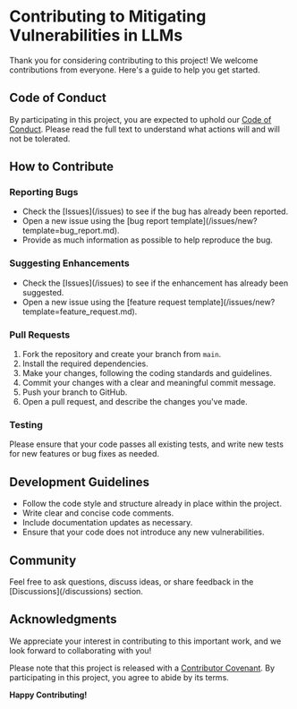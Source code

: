 # Contributing to Mitigating Vulnerabilities in LLMs

Thank you for considering contributing to this project! We welcome contributions from everyone. Here's a guide to help you get started.

## Code of Conduct

By participating in this project, you are expected to uphold our [Code of Conduct](CODE_OF_CONDUCT.md). Please read the full text to understand what actions will and will not be tolerated.

## How to Contribute

### Reporting Bugs

- Check the [Issues](<repository-url>/issues) to see if the bug has already been reported.
- Open a new issue using the [bug report template](<repository-url>/issues/new?template=bug_report.md).
- Provide as much information as possible to help reproduce the bug.

### Suggesting Enhancements

- Check the [Issues](<repository-url>/issues) to see if the enhancement has already been suggested.
- Open a new issue using the [feature request template](<repository-url>/issues/new?template=feature_request.md).

### Pull Requests

1. Fork the repository and create your branch from `main`.
2. Install the required dependencies.
3. Make your changes, following the coding standards and guidelines.
4. Commit your changes with a clear and meaningful commit message.
5. Push your branch to GitHub.
6. Open a pull request, and describe the changes you've made.

### Testing

Please ensure that your code passes all existing tests, and write new tests for new features or bug fixes as needed.

## Development Guidelines

- Follow the code style and structure already in place within the project.
- Write clear and concise code comments.
- Include documentation updates as necessary.
- Ensure that your code does not introduce any new vulnerabilities.

## Community

Feel free to ask questions, discuss ideas, or share feedback in the [Discussions](<repository-url>/discussions) section.

## Acknowledgments

We appreciate your interest in contributing to this important work, and we look forward to collaborating with you!

Please note that this project is released with a [Contributor Covenant](CODE_OF_CONDUCT.md). By participating in this project, you agree to abide by its terms.

**Happy Contributing!**
